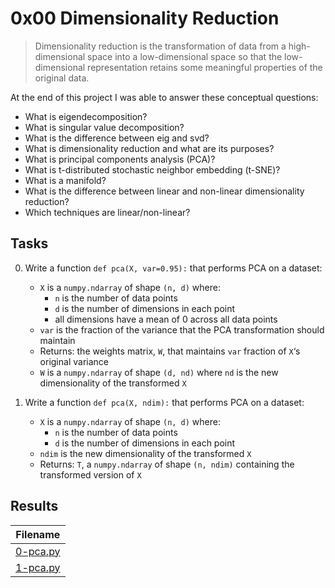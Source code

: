 # 0x00 Dimensionality Reduction

> Dimensionality reduction is the transformation of data from a high-dimensional space into a low-dimensional space so that the low-dimensional representation retains some meaningful properties of the original data.

At the end of this project I was able to answer these conceptual questions:

* What is eigendecomposition?
* What is singular value decomposition?
* What is the difference between eig and svd?
* What is dimensionality reduction and what are its purposes?
* What is principal components analysis (PCA)?
* What is t-distributed stochastic neighbor embedding (t-SNE)?
* What is a manifold?
* What is the difference between linear and non-linear dimensionality reduction?
* Which techniques are linear/non-linear?

## Tasks

0. Write a function `def pca(X, var=0.95):` that performs PCA on a dataset:

    * `X` is a `numpy.ndarray` of shape `(n, d)` where:
        * `n` is the number of data points
        * `d` is the number of dimensions in each point
        * all dimensions have a mean of 0 across all data points
    * `var` is the fraction of the variance that the PCA transformation should maintain
    * Returns: the weights matrix, `W`, that maintains `var` fraction of `X`‘s original variance
    * `W` is a `numpy.ndarray` of shape `(d, nd)` where `nd` is the new dimensionality of the transformed `X`

1. Write a function `def pca(X, ndim):` that performs PCA on a dataset:

    * `X` is a `numpy.ndarray` of shape `(n, d)` where:
        * `n` is the number of data points
        * `d` is the number of dimensions in each point
    * `ndim` is the new dimensionality of the transformed `X`
    * Returns: `T`, a `numpy.ndarray` of shape `(n, ndim)` containing the transformed version of `X`

## Results

| Filename |
| ------ |
| [0-pca.py](https://github.com/jhonaRiver/holbertonschool-machine_learning/blob/master/unsupervised_learning/0x00-dimensionality_reduction/0-pca.py)|
| [1-pca.py](https://github.com/jhonaRiver/holbertonschool-machine_learning/blob/master/unsupervised_learning/0x00-dimensionality_reduction/1-pca.py)|
